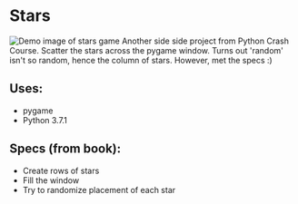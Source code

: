 # Stars
![Demo image of stars game](https://github.com/aklap/python-crash-course/blob/master/ch-13/stars/stars.png)
Another side side project from Python Crash Course. Scatter the stars across the pygame window. Turns out 'random' isn't so random, hence the column of stars. However, met the specs :)

## Uses:

* pygame
* Python 3.7.1

## Specs (from book):

* Create rows of stars
* Fill the window
* Try to randomize placement of each star 
